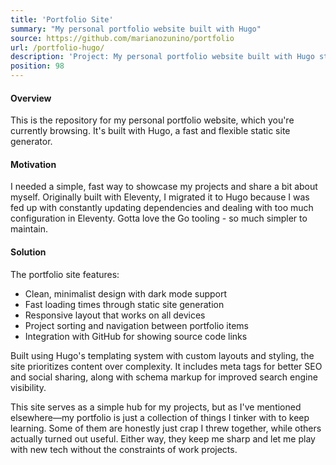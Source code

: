 ```yaml
---
title: 'Portfolio Site'
summary: "My personal portfolio website built with Hugo"
source: https://github.com/marianozunino/portfolio
url: /portfolio-hugo/
description: 'Project: My personal portfolio website built with Hugo static site generator'
position: 98
---
```

#### Overview

This is the repository for my personal portfolio website, which you're currently browsing. It's built with Hugo, a fast and flexible static site generator.

#### Motivation

I needed a simple, fast way to showcase my projects and share a bit about myself. Originally built with Eleventy, I migrated it to Hugo because I was fed up with constantly updating dependencies and dealing with too much configuration in Eleventy. Gotta love the Go tooling - so much simpler to maintain.

#### Solution

The portfolio site features:

- Clean, minimalist design with dark mode support
- Fast loading times through static site generation
- Responsive layout that works on all devices
- Project sorting and navigation between portfolio items
- Integration with GitHub for showing source code links

Built using Hugo's templating system with custom layouts and styling, the site prioritizes content over complexity. It includes meta tags for better SEO and social sharing, along with schema markup for improved search engine visibility.

This site serves as a simple hub for my projects, but as I've mentioned elsewhere—my portfolio is just a collection of things I tinker with to keep learning. Some of them are honestly just crap I threw together, while others actually turned out useful. Either way, they keep me sharp and let me play with new tech without the constraints of work projects.
